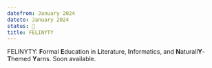 ```yaml
---
datefrom: January 2024
dateto: January 2024
status: 🌱
title: FELINYTY
---
```


FELINYTY: **F**ormal **E**ducation in **L**iterature, **I**nformatics, and **N**aturall**Y**-**T**hemed **Y**arns. Soon available. 